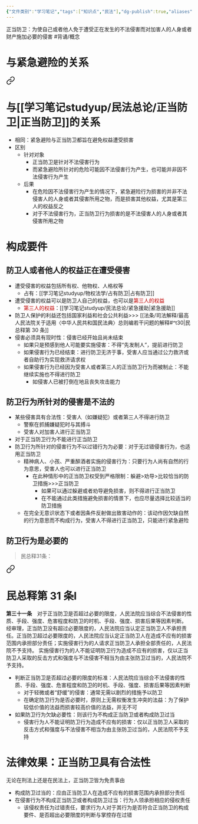 ```yaml
---
{"文件类别":"学习笔记","tags":["知识点","民法"],"dg-publish":true,"aliases":["紧急防卫"],"permalink":"/学习笔记studyup/民法总论/正当防卫/","dgPassFrontmatter":true,"created":"2024-09-17T15:16:29.784+08:00","updated":"2024-10-28T13:50:40.937+08:00"}
---
```


正当防卫：为使自己或者他人免于遭受正在发生的不法侵害而对加害人的人身或者财产施加必要的侵害 #背诵/概念 
# 与紧急避险的关系

<div class="transclusion internal-embed is-loaded"><a class="markdown-embed-link" href="/studyup///#" aria-label="Open link"><svg xmlns="http://www.w3.org/2000/svg" width="24" height="24" viewBox="0 0 24 24" fill="none" stroke="currentColor" stroke-width="2" stroke-linecap="round" stroke-linejoin="round" class="svg-icon lucide-link"><path d="M10 13a5 5 0 0 0 7.54.54l3-3a5 5 0 0 0-7.07-7.07l-1.72 1.71"></path><path d="M14 11a5 5 0 0 0-7.54-.54l-3 3a5 5 0 0 0 7.07 7.07l1.71-1.71"></path></svg></a><div class="markdown-embed">



# 与[[学习笔记studyup/民法总论/正当防卫\|正当防卫]]的关系
- 相同：紧急避险与正当防卫都旨在避免权益遭受损害
- 区别
	- 针对对象
		- 正当防卫是针对不法侵害行为
		- 而紧急避险所针对的危险可能因不法侵害行为产生，也可能并非因不法侵害行为产生
	- 后果
		- 在危险因不法侵害行为产生的情况下，紧急避险行为损害的并非不法侵害人的人身或者其侵害所用之物，而是损害其他权益，尤其是第三人的权益反之
		- 对于不法侵害行为，正当防卫行为损害的是不法侵害人的人身或者其侵害所用之物

</div></div>

# 构成要件
## 防卫人或者他人的权益正在遭受侵害
- 遭受侵害的权益包括所有权、他物权、人格权等
	- 占有：[[学习笔记studyup/物权法学/占有防卫\|占有防卫]]
- 遭受侵害的权益可以是防卫人自己的权益，也可以是<font color="#c00000">第三人的权益</font>
	- <font color="#c00000">第三人的权益</font>：[[学习笔记studyup/民法总论/紧急援助\|紧急援助]]
- 防卫人保护的利益还包括国家利益和社会公共利益>>> [[法条/司法解释/最高人民法院关于适用〈中华人民共和国民法典〉总则编若干问题的解释#^t30\|民总释第 30 条]]
- 侵害必须具有现时性：侵害已经开始且尚未结束
	- 如果只是预感到他人可能要实施侵害：不得“先发制人”，提前进行防卫
	- 如果侵害行为已经结束：进行防卫无济于事，受害人应当通过公力救济或者自助行为实现救济请求权
	- 如果侵害行为已经因为受害人或者第三人的正当防卫行为而被制止：不能继续实施也不得进行防卫
		- 如侵害人已被打倒在地且丧失攻击能力
## 防卫行为所针对的侵害是不法的
- 某些侵害具有合法性：受害人（如嫌疑犯）或者第三人不得进行防卫
	- 警察在抓捕嫌疑犯时与其搏斗
	- 受害人对加害人进行正当防卫
- 对于正当防卫行为不能进行正当防卫
- 防卫行为所针对的侵害行为不以过错行为为必要：对于无过错侵害行为，也适用正当防卫
	- 精神病人、小孩、严重醉酒者实施的侵害行为：只要行为人尚有自然的行为意思，受害人也可以进行正当防卫
		- 在此种情形中的正当防卫权受到严格限制：躲避>劝导>比较恰当的防卫措施>>>正当防卫
			- 如果可以通过躲避或者劝导避免损害，则不得进行正当防卫
			- 在不能通过此类措施避免损害的情景下，也应尽量选择比较适当的防卫措施
	- 在完全无意识状态下或者因条件反射做出致害动作的：该动作因欠缺自然的行为意思而不构成行为，受害人不得进行正当防卫，只能进行紧急避险
## 防卫行为是必要的
> 民总释31条： 
<div class="transclusion internal-embed is-loaded"><a class="markdown-embed-link" href="////#t31" aria-label="Open link"><svg xmlns="http://www.w3.org/2000/svg" width="24" height="24" viewBox="0 0 24 24" fill="none" stroke="currentColor" stroke-width="2" stroke-linecap="round" stroke-linejoin="round" class="svg-icon lucide-link"><path d="M10 13a5 5 0 0 0 7.54.54l3-3a5 5 0 0 0-7.07-7.07l-1.72 1.71"></path><path d="M14 11a5 5 0 0 0-7.54-.54l-3 3a5 5 0 0 0 7.07 7.07l1.71-1.71"></path></svg></a><div class="markdown-embed">

<div class="markdown-embed-title">

# 民总释第 31 条Ⅰ

</div>


**第三十一条**　对于正当防卫是否超过必要的限度，人民法院应当综合不法侵害的性质、手段、强度、危害程度和防卫的时机、手段、强度、损害后果等因素判断。
经审理，正当防卫没有超过必要限度的，人民法院应当认定正当防卫人不承担责任。正当防卫超过必要限度的，人民法院应当认定正当防卫人在造成不应有的损害范围内承担部分责任；实施侵害行为的人请求正当防卫人承担全部责任的，人民法院不予支持。
实施侵害行为的人不能证明防卫行为造成不应有的损害，仅以正当防卫人采取的反击方式和强度与不法侵害不相当为由主张防卫过当的，人民法院不予支持。 

</div></div>

- 判断正当防卫是否超过必要的限度的标准：人民法院应当综合不法侵害的性质、手段、强度、危害程度和防卫的时机、手段、强度、损害后果等因素判断
	- 对于轻微或者“舒缓”的侵害：通常无需以剧烈的措施予以防卫
	- 在确定防卫行为是否必要时，原则上无需权衡发生冲突的法益：为了保护较低价值的法益而损害较高价值的法益，并无不可
-  如果防卫行为欠缺必要性：则该行为不构成正当防卫或者构成防卫过当
	- 侵害行为人不能证明防卫行为造成不应有的损害：仅以正当防卫人采取的反击方式和强度与不法侵害不相当为由主张防卫过当的，人民法院不予支持
# 法律效果：正当防卫具有合法性
无论在刑法上还是在民法上，正当防卫皆为免责事由
- 构成防卫过当的：应由正当防卫人在造成不应有的损害范围内承担部分责任
- 在侵害行为不构成正当防卫或者构成防卫过当：行为人领承担相应的侵权责任
	- 该侵权责任为过错责任，要求行为人对于其行为是否符合正当防卫的构成要件、是否超出必要限度的判断与掌控存在过错